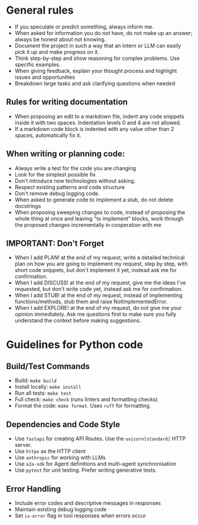 # General rules

- If you speculate or predict something, always inform me.
- When asked for information you do not have, do not make up an answer; always be honest about not knowing.
- Document the project in such a way that an intern or LLM can easily pick it up and make progress on it.
- Think step-by-step and show reasoning for complex problems. Use specific examples.
- When giving feedback, explain your thought process and highlight issues and opportunities
- Breakdown large tasks and ask clarifying questions when needed

## Rules for writing documentation

- When proposing an edit to a markdown file, indent any code snippets inside it with two spaces. Indentation levels 0 and 4 are not allowed.
- If a markdown code block is indented with any value other than 2 spaces, automatically fix it.

## When writing or planning code:

- Always write a test for the code you are changing
- Look for the simplest possible fix
- Don’t introduce new technologies without asking.
- Respect existing patterns and code structure
- Don't remove debug logging code.
- When asked to generate code to implement a stub, do not delete docstrings
- When proposing sweeping changes to code, instead of proposing the whole thing at once and leaving "to implement" blocks, work through the proposed changes incrementally in cooperation with me

## IMPORTANT: Don't Forget

- When I add PLAN! at the end of my request, write a detailed technical plan on how you are going to implement my request, step by step, with short code snippets, but don't implement it yet, instead ask me for confirmation.
- When I add DISCUSS! at the end of my request, give me the ideas I've requested, but don't write code yet, instead ask me for confirmation.
- When I add STUB! at the end of my request, instead of implementing functions/methods, stub them and raise NotImplementedError.
- When I add EXPLORE! at the end of my request, do not give me your opinion immediately. Ask me questions first to make sure you fully understand the context before making suggestions.

# Guidelines for Python code

## Build/Test Commands

- Build: `make build`
- Install locally: `make install`
- Run all tests: `make test`
- Full check: `make check` (runs linters and formatting checks)
- Format the code: `make format`. Uses `ruff` for formatting.

## Dependencies and Code Style

- Use `fastapi` for creating API Routes. Use the `uvicorn[standard]` HTTP server.
- Use `httpx` as the HTTP client
- Use `anthropic` for working with LLMs
- Use `a2a-sdk` for Agent definitions and multi-agent synchronisation
- Use `pytest` for unit testing. Prefer writing generative tests.

## Error Handling

- Include error codes and descriptive messages in responses
- Maintain existing debug logging code
- Set `is-error` flag in tool responses when errors occur
